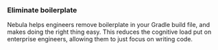 ### Eliminate boilerplate

Nebula helps engineers remove boilerplate in your Gradle build file, and makes doing the right thing easy. This reduces the cognitive load put on enterprise engineers, allowing them to just focus on writing code.